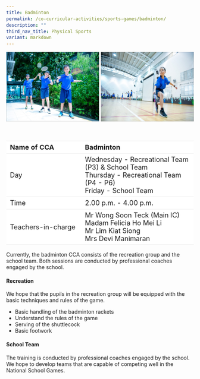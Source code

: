 ```yaml
---
title: Badminton
permalink: /co-curricular-activities/sports-games/badminton/
description: ""
third_nav_title: Physical Sports
variant: markdown
---
```

![](/images/CoCurricularActivities/Badminton/CCA_badminton01.jpg)

<br>
<table border="0" style="box-sizing: inherit; border-collapse: collapse; border-spacing: 0px; max-width: 100%; width: 100%;font-size:18px"><tbody style="box-sizing: inherit;"><tr border="0" style="box-sizing: inherit; background: rgb(255, 255, 255); height: 23px; font-size:18px;"><td border="0" style="border: 1px solid #eee;border-left:0px;border-right:0px;box-sizing: inherit; padding: 5px 10px; width: 40%; height: 23px;"><b>Name of CCA</b></td><td border="0" style="border: 1px solid #eee;border-left:0px;border-right:0px;box-sizing: inherit; padding: 5px 10px; width: 60%; height: 23px;"><b>Badminton</b></td></tr><tr style="box-sizing: inherit; background: rgb(255, 255, 255); height: 23px;"><td style="border: 1px solid #eee;border-left:0px;border-right:0px;box-sizing: inherit; padding: 5px 10px; width: 40%; height: 23px;">Day</td><td style="border: 1px solid #eee;border-left:0px;border-right:0px;box-sizing: inherit; padding: 5px 10px; width: 60%; height: 23px;">Wednesday - Recreational Team (P3) &amp; School Team<br>Thursday - Recreational Team (P4 - P6)<br>Friday - School Team</td></tr><tr style="box-sizing: inherit; background: rgb(255, 255, 255); height: 23px;"><td style="border: 1px solid #eee;border-left:0px;border-right:0px;box-sizing: inherit; padding: 5px 10px; width: 40%; height: 23px;">Time</td><td style="border: 1px solid #eee;border-left:0px;border-right:0px;box-sizing: inherit; padding: 5px 10px; width: 60%; height: 23px;">2.00 p.m. - 4.00 p.m.</td></tr><tr style="box-sizing: inherit; background: rgb(255, 255, 255); height: 23px;"><td style="border: 1px solid #eee;border-left:0px;border-right:0px;box-sizing: inherit; padding: 5px 10px; width: 40%; height: 23px;">Teachers-in-charge</td><td style="border: 1px solid #eee;border-left:0px;border-right:0px;box-sizing: inherit; padding: 5px 10px; width: 60%; height: 23px;">Mr Wong Soon Teck (Main IC)<br>Madam Felicia Ho Mei Li<br>Mr Lim Kiat Siong<br>Mrs Devi Manimaran</td></tr></tbody></table>



Currently, the badminton CCA consists of the recreation group and the school team. Both sessions are conducted by professional coaches engaged by the school.

#### **Recreation**
We hope that the pupils in the recreation group will be equipped with the basic techniques and rules of the game.
* Basic handling of the badminton rackets<br>
* Understand the rules of the game<br>
* Serving of the shuttlecock<br>
* Basic footwork

#### **School Team**
The training is conducted by professional coaches engaged by the school. We hope to develop teams that are capable of competing well in the National School Games.
<br><br>
